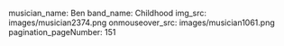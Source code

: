 musician_name: Ben
band_name: Childhood
img_src: images/musician2374.png
onmouseover_src: images/musician1061.png
pagination_pageNumber: 151